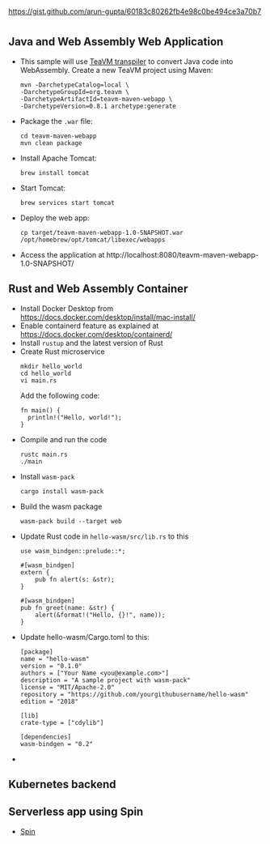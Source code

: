 ##
#
https://gist.github.com/arun-gupta/60183c80262fb4e98c0be494ce3a70b7
#
##

## Java and Web Assembly Web Application

- This sample will use [TeaVM transpiler](https://teavm.org/) to convert Java code into WebAssembly. Create a new TeaVM project using Maven:
  ```
  mvn -DarchetypeCatalog=local \
  -DarchetypeGroupId=org.teavm \
  -DarchetypeArtifactId=teavm-maven-webapp \
  -DarchetypeVersion=0.8.1 archetype:generate
  ```
- Package the `.war` file:
  ```
  cd teavm-maven-webapp
  mvn clean package
  ```
- Install Apache Tomcat:
  ```
  brew install tomcat
  ```
- Start Tomcat:
  ```
  brew services start tomcat
  ```
- Deploy the web app:
  ```
  cp target/teavm-maven-webapp-1.0-SNAPSHOT.war /opt/homebrew/opt/tomcat/libexec/webapps
  ```
- Access the application at http://localhost:8080/teavm-maven-webapp-1.0-SNAPSHOT/

## Rust and Web Assembly Container

- Install Docker Desktop from https://docs.docker.com/desktop/install/mac-install/
- Enable containerd feature as explained at https://docs.docker.com/desktop/containerd/
- Install `rustup` and the latest version of Rust
- Create Rust microservice
  ```
  mkdir hello_world 
  cd hello_world 
  vi main.rs
  ```
  Add the following code:
  ```
  fn main() {
    println!("Hello, world!");
  }
  ```
- Compile and run the code
  ```
  rustc main.rs 
  ./main
  ```
- Install `wasm-pack`
  ```
  cargo install wasm-pack
  ```
- Build the wasm package
  ```
  wasm-pack build --target web
  ```
- Update Rust code in `hello-wasm/src/lib.rs` to this
  ```
  use wasm_bindgen::prelude::*;

  #[wasm_bindgen]
  extern {
      pub fn alert(s: &str);
  }

  #[wasm_bindgen]
  pub fn greet(name: &str) {
      alert(&format!("Hello, {}!", name));
  }
  ```
- Update hello-wasm/Cargo.toml to this:
  ```
  [package]
  name = "hello-wasm"
  version = "0.1.0"
  authors = ["Your Name <you@example.com>"]
  description = "A sample project with wasm-pack"
  license = "MIT/Apache-2.0"
  repository = "https://github.com/yourgithubusername/hello-wasm"
  edition = "2018"

  [lib]
  crate-type = ["cdylib"]

  [dependencies]
  wasm-bindgen = "0.2"
  ```
- 


## Kubernetes backend

## Serverless app using Spin

- [Spin](https://www.fermyon.com/spin)

  
